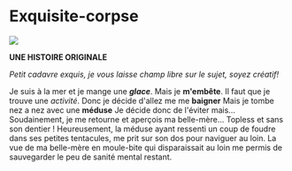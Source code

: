 # Exquisite-corpse


![](https://becode.org/app/uploads/2020/03/cropped-becode-logo-seal.png)


**UNE HISTOIRE ORIGINALE**

*Petit cadavre exquis, je vous laisse champ libre sur le sujet, soyez créatif!*

Je suis à la mer et je mange une ***glace***.
Mais je **m'embête**.
Il faut que je trouve une *activité*.
Donc je décide d'allez me me __baigner__
Mais je tombe nez a nez avec une **méduse**
Je décide donc de l'éviter mais...
Soudainement, je me retourne et aperçois ma belle-mère... Topless et sans son dentier !
Heureusement, la méduse ayant ressenti un coup de foudre dans ses petites tentacules, me prit sur son dos pour naviguer au loin.
La vue de ma belle-mère en moule-bite qui disparaissait au loin me permis de sauvegarder le peu de sanité mental restant.
